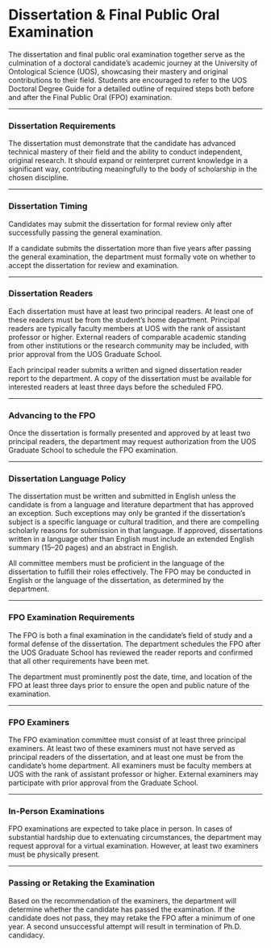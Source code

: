 # **Dissertation & Final Public Oral Examination**

The dissertation and final public oral examination together serve as the culmination of a doctoral candidate’s academic journey at the University of Ontological Science (UOS), showcasing their mastery and original contributions to their field. Students are encouraged to refer to the UOS Doctoral Degree Guide for a detailed outline of required steps both before and after the Final Public Oral (FPO) examination.

---

### Dissertation Requirements

The dissertation must demonstrate that the candidate has advanced technical mastery of their field and the ability to conduct independent, original research. It should expand or reinterpret current knowledge in a significant way, contributing meaningfully to the body of scholarship in the chosen discipline.

---

### Dissertation Timing

Candidates may submit the dissertation for formal review only after successfully passing the general examination.

If a candidate submits the dissertation more than five years after passing the general examination, the department must formally vote on whether to accept the dissertation for review and examination.

---

### Dissertation Readers

Each dissertation must have at least two principal readers. At least one of these readers must be from the student’s home department. Principal readers are typically faculty members at UOS with the rank of assistant professor or higher. External readers of comparable academic standing from other institutions or the research community may be included, with prior approval from the UOS Graduate School.

Each principal reader submits a written and signed dissertation reader report to the department. A copy of the dissertation must be available for interested readers at least three days before the scheduled FPO.

---

### Advancing to the FPO

Once the dissertation is formally presented and approved by at least two principal readers, the department may request authorization from the UOS Graduate School to schedule the FPO examination.

---

### Dissertation Language Policy

The dissertation must be written and submitted in English unless the candidate is from a language and literature department that has approved an exception. Such exceptions may only be granted if the dissertation’s subject is a specific language or cultural tradition, and there are compelling scholarly reasons for submission in that language. If approved, dissertations written in a language other than English must include an extended English summary (15–20 pages) and an abstract in English.

All committee members must be proficient in the language of the dissertation to fulfill their roles effectively. The FPO may be conducted in English or the language of the dissertation, as determined by the department.

---

### FPO Examination Requirements

The FPO is both a final examination in the candidate’s field of study and a formal defense of the dissertation. The department schedules the FPO after the UOS Graduate School has reviewed the reader reports and confirmed that all other requirements have been met.

The department must prominently post the date, time, and location of the FPO at least three days prior to ensure the open and public nature of the examination.

---

### FPO Examiners

The FPO examination committee must consist of at least three principal examiners. At least two of these examiners must not have served as principal readers of the dissertation, and at least one must be from the candidate’s home department. All examiners must be faculty members at UOS with the rank of assistant professor or higher. External examiners may participate with prior approval from the Graduate School.

---

### In-Person Examinations

FPO examinations are expected to take place in person. In cases of substantial hardship due to extenuating circumstances, the department may request approval for a virtual examination. However, at least two examiners must be physically present.

---

### Passing or Retaking the Examination

Based on the recommendation of the examiners, the department will determine whether the candidate has passed the examination. If the candidate does not pass, they may retake the FPO after a minimum of one year. A second unsuccessful attempt will result in termination of Ph.D. candidacy.